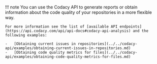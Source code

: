 !!! note
    You can use the Codacy API to generate reports or obtain information about the code quality of your repositories in a more flexible way.
    
    For more information see the list of [available API endpoints](https://api.codacy.com/api/api-docs#codacy-api-analysis) and the following examples:

    -   [Obtaining current issues in repositories](../../codacy-api/examples/obtaining-current-issues-in-repositories.md)
    -   [Obtaining code quality metrics for files](../../codacy-api/examples/obtaining-code-quality-metrics-for-files.md)
